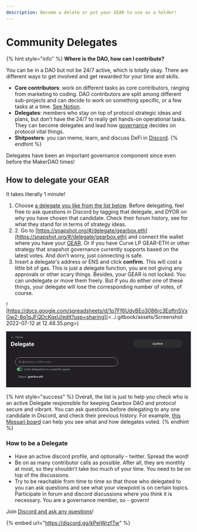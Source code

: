 ```yaml
---
description: Become a delate or put your GEAR to use as a holder!
---
```


# Community Delegates

{% hint style="info" %}
**Where is the DAO, how can I contribute?**

You can be in a DAO but not be 24/7 active, which is totally okay. There are different ways to get involved and get rewarded for your time and skills.&#x20;

* **Core contributors**: work on different tasks as core contributors, ranging from marketing to coding. DAO contributors are split among different sub-projects and can decide to work on something specific, or a few tasks at a time. [See Notion](https://gearboxprotocol.notion.site/Gearbox-DAO-23966f122ae4421492819242b30a0e7a).&#x20;
* **Delegates**: members who stay on top of protocol strategic ideas and plans, but don’t have the 24/7 to really get hands-on operational tasks. They can become delegates and lead how [governance](setup/) decides on protocol vital things.&#x20;
* **Shitposters**: you can meme, learn, and discuss DeFi in [Discord](https://discord.com/invite/gearbox).
{% endhint %}

Delegates have been an important governance component since even before the MakerDAO times!

## How to delegate your GEAR

It takes literally 1 minute!

1. Choose [a delegate you like from the list below](https://docs.google.com/spreadsheets/d/1p7Ff6UdyBEo3086rc3EqftnSVxGw2-8q1qJFQDcKqxU/edit?usp=sharing). Before delegating, feel free to ask questions in Discord by tagging that delegate, and DYOR on why you have chosen that candidate. Check their forum history, see for what they stand for in terms of strategy ideas.
2. 2\. Go to [https://snapshot.org/#/delegate/gearbox.eth](https://snapshot.org/#/delegate/gearbox.eth) and connect the wallet where you have your [GEAR](broken-reference). Or if you have Curve LP GEAR-ETH or other strategy that snapshot governance currently supports based on the latest votes. And don’t worry, just connecting is safe.
3. Insert a delegate's address or ENS and click **confirm**. This will cost a little bit of gas. This is just a delegate function, you are not giving any approvals or other scary things. Besides, your GEAR is not locked. You can undelegate or move them freely. But if you do either one of these things, your delegate will lose the corresponding number of votes, of course.

![https://docs.google.com/spreadsheets/d/1p7Ff6UdyBEo3086rc3EqftnSVxGw2-8q1qJFQDcKqxU/edit?usp=sharing](<../.gitbook/assets/Screenshot 2022-07-12 at 12.48.35.png>)

![](<../.gitbook/assets/Screenshot 2022-03-24 at 12.40.09.png>)

{% hint style="success" %}
Overall, the list is just to help you check who is an active Delegate responsible for keeping Gearbox DAO and protocol secure and vibrant. You can ask questions before delegating to any one candidate in Discord, and check their previous history. For example, [this Messari board](https://messari.io/asset/gearbox) can help you see what and how delegates voted.
{% endhint %}

### How to be a Delegate

* Have an active discord profile, and optionally - twitter. Spread the word!&#x20;
* Be on as many contributor calls as possible. After all, they are monthly at most, so they shouldn’t take too much of your time. You need to be on top of the discussions.
* Try to be reachable from time to time so that those who delegated to you can ask questions and see what your viewpoint is on certain topics. Participate in forum and discord discussions where you think it is necessary. You are a governance member, so - govern!

Join [Discord and ask any questions](https://discord.com/invite/gearbox)!

{% embed url="https://discord.gg/kPejWrzfTw" %}
